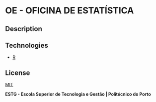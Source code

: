 # OE - OFICINA DE ESTATÍSTICA

## Description

## Technologies

-   [R](https://www.r-project.org/)

## License

[MIT](https://github.com/WallQ/OE/blob/master/LICENSE)

**ESTG - Escola Superior de Tecnologia e Gestão | Politécnico do Porto**
